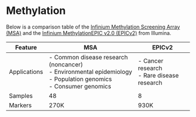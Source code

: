 # Methylation

Below is a comparison table of the [Infinium Methylation Screening Array (MSA)](https://sapac.illumina.com/products/by-type/microarray-kits/infinium-methylation-screening-array.html) and the [Infinium MethylationEPIC v2.0 (EPICv2)](https://sapac.illumina.com/products/by-type/microarray-kits/infinium-methylation-epic.html) from Illumina.

| Feature      | MSA                                                                                                                   | EPICv2                                       |
|--------------|-----------------------------------------------------------------------------------------------------------------------|----------------------------------------------|
| Applications | - Common disease research (noncancer)<br>- Environmental epidemiology<br>- Population genomics<br>- Consumer genomics | - Cancer research<br>- Rare disease research |
| Samples      | 48                                                                                                                    | 8                                            |
| Markers      | 270K                                                                                                                  | 930K                                         |
